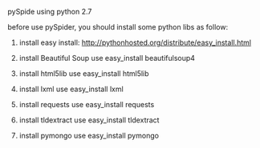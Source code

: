 
pySpide using python 2.7

before use pySpider, you should install some python libs as follow:

1. install easy install:
http://pythonhosted.org/distribute/easy_install.html

2. install Beautiful Soup
use easy_install beautifulsoup4

3. install html5lib
use  easy_install html5lib

4. install lxml
use  easy_install lxml

5. install requests
use easy_install requests

6. install tldextract
use easy_install tldextract

7. install pymongo
use  easy_install pymongo

